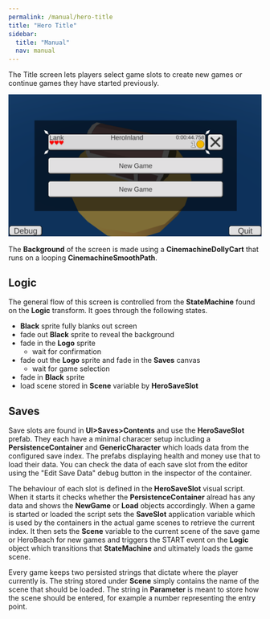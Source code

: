 ```yaml
---
permalink: /manual/hero-title
title: "Hero Title"
sidebar:
  title: "Manual"
  nav: manual
---
```


The Title screen lets players select game slots to create new games or continue games they have started previously.

<p align="center">
  <img src="/assets/images/hero/heroTitle.png" />
</p>

The __Background__ of the screen is made using a __CinemachineDollyCart__ that runs on a looping __CinemachineSmoothPath__.

## Logic

The general flow of this screen is controlled from the __StateMachine__ found on the __Logic__ transform. It goes through the following states.
- __Black__ sprite fully blanks out screen 
- fade out __Black__ sprite to reveal the background
- fade in the __Logo__ sprite
  - wait for confirmation
- fade out the __Logo__ sprite and fade in the __Saves__ canvas
  - wait for game selection
- fade in __Black__ sprite
- load scene stored in __Scene__ variable by __HeroSaveSlot__

## Saves

Save slots are found in __UI>Saves>Contents__ and use the __HeroSaveSlot__ prefab. They each have a minimal characer setup including a __PersistenceContainer__ and __GenericCharacter__ which loads data from the configured save index. The prefabs displaying health and money use that to load their data. You can check the data of each save slot from the editor using the "Edit Save Data" debug button in the inspector of the container.

The behaviour of each slot is defined in the __HeroSaveSlot__ visual script. When it starts it checks whether the __PersistenceContainer__ alread has any data and shows the __NewGame__ or __Load__ objects accordingly. When a game is started or loaded the script sets the __SaveSlot__ application variable which is used by the containers in the actual game scenes to retrieve the current index. It then sets the __Scene__ variable to the current scene of the save game or HeroBeach for new games and triggers the START event on the __Logic__ object which transitions that __StateMachine__ and ultimately loads the game scene.

Every game keeps two persisted strings that dictate where the player currently is. The string stored under __Scene__ simply contains the name of the scene that should be loaded. The string in __Parameter__ is meant to store how the scene should be entered, for example a number representing the entry point.